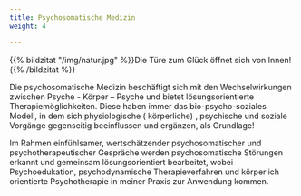 ```yaml
---
title: Psychosomatische Medizin
weight: 4

---
```

{{% bildzitat "/img/natur.jpg" %}}Die Türe zum Glück öffnet sich von Innen!{{% /bildzitat %}}

Die psychosomatische Medizin beschäftigt sich mit den
Wechselwirkungen zwischen Psyche - Körper – Psyche und bietet
lösungsorientierte Therapiemöglichkeiten. Diese haben immer das
bio-psycho-soziales Modell, in dem sich physiologische
( körperliche) , psychische und soziale Vorgänge gegenseitig
beeinflussen und ergänzen, als Grundlage!  
  
Im Rahmen einfühlsamer, wertschätzender psychosomatischer und
psychotherapeutischer Gespräche werden psychosomatische
Störungen erkannt und gemeinsam lösungsorientiert bearbeitet,
wobei Psychoedukation, psychodynamische Therapieverfahren und
körperlich orientierte Psychotherapie in meiner Praxis zur
Anwendung kommen.  
  
